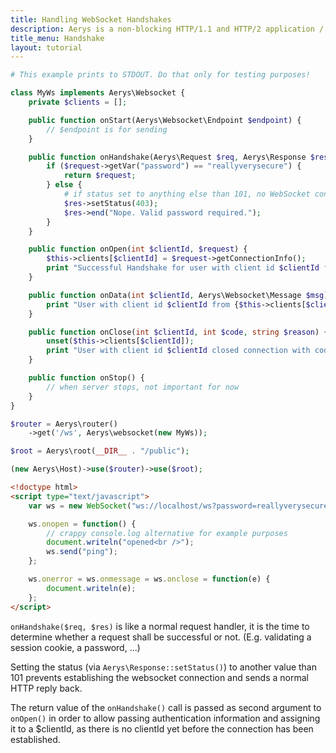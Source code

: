 ```yaml
---
title: Handling WebSocket Handshakes
description: Aerys is a non-blocking HTTP/1.1 and HTTP/2 application / websocket / static file server.
title_menu: Handshake
layout: tutorial
---
```


```php
# This example prints to STDOUT. Do that only for testing purposes!

class MyWs implements Aerys\Websocket {
	private $clients = [];

	public function onStart(Aerys\Websocket\Endpoint $endpoint) {
		// $endpoint is for sending
	}

	public function onHandshake(Aerys\Request $req, Aerys\Response $res) {
		if ($request->getVar("password") == "reallyverysecure") {
			return $request;
		} else {
			# if status set to anything else than 101, no WebSocket connection will be established
			$res->setStatus(403);
			$res->end("Nope. Valid password required.");
		}
	}

	public function onOpen(int $clientId, $request) {
		$this->clients[$clientId] = $request->getConnectionInfo();
		print "Successful Handshake for user with client id $clientId from {$this->clients[$clientId]['client_addr']}\n";
	}

	public function onData(int $clientId, Aerys\Websocket\Message $msg) {
		print "User with client id $clientId from {$this->clients[$clientId]['client_addr']} sent: " . (yield $msg) . "\n";
	}

	public function onClose(int $clientId, int $code, string $reason) {
		unset($this->clients[$clientId]);
		print "User with client id $clientId closed connection with code $code\n";
	}

	public function onStop() {
		// when server stops, not important for now
	}
}
```

```php
$router = Aerys\router()
	->get('/ws', Aerys\websocket(new MyWs));

$root = Aerys\root(__DIR__ . "/public");

(new Aerys\Host)->use($router)->use($root);
```

```html
<!doctype html>
<script type="text/javascript">
	var ws = new WebSocket("ws://localhost/ws?password=reallyverysecure");

	ws.onopen = function() {
		// crappy console.log alternative for example purposes
		document.writeln("opened<br />");
		ws.send("ping");
	};

	ws.onerror = ws.onmessage = ws.onclose = function(e) {
		document.writeln(e);
	};
</script>
```

`onHandshake($req, $res)` is like a normal request handler, it is the time to determine whether a request shall be successful or not. (E.g. validating a session cookie, a password, ...)

Setting the status (via `Aerys\Response::setStatus()`) to another value than 101 prevents establishing the websocket connection and sends a normal HTTP reply back.

The return value of the `onHandshake()` call is passed as second argument to `onOpen()` in order to allow passing authentication information and assigning it to a $clientId, as there is no clientId yet before the connection has been established.
